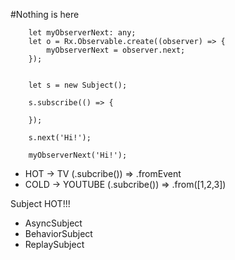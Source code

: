 #Nothing is here


        let myObserverNext: any;
        let o = Rx.Observable.create((observer) => {
            myObserverNext = observer.next;
        });

        
        let s = new Subject();
        
        s.subscribe(() => {
            
        });
        
        s.next('Hi!');

        myObserverNext('Hi!');
        
        
        
- HOT  -> TV  (.subcribe())      =>   .fromEvent
- COLD -> YOUTUBE (.subcribe())  =>   .from([1,2,3])


Subject  HOT!!!


- AsyncSubject
- BehaviorSubject
- ReplaySubject


        
        
        
        